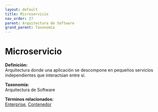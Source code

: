 ```yaml
---
layout: default
title: Microservicio
nav_order: 27
parent: Arquitectura de Software
grand_parent: Taxonomía
---
```


# Microservicio

**Definición:**  
Arquitectura donde una aplicación se descompone en pequeños servicios independientes que interactúan entre sí.

**Taxonomía:**  
Arquitectura de Software

**Términos relacionados:**  
[Enterprise](https://maleniski.github.io/diccionario-angl-tec-mx/docs/taxonomia/arquitectura--de--software/enterprise.html), [Contenedor](https://maleniski.github.io/diccionario-angl-tec-mx/docs/taxonomia/arquitectura--de--software/contenedor.html)

